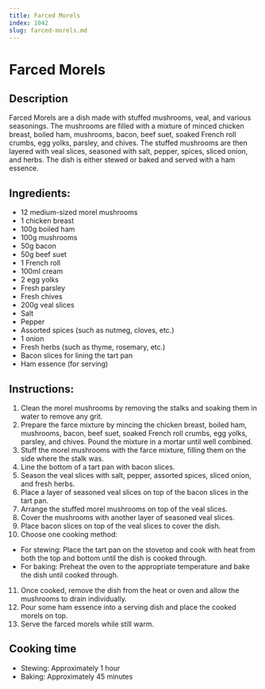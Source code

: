 ```yaml
---
title: Farced Morels
index: 1042
slug: farced-morels.md
---
```


# Farced Morels

## Description
Farced Morels are a dish made with stuffed mushrooms, veal, and various seasonings. The mushrooms are filled with a mixture of minced chicken breast, boiled ham, mushrooms, bacon, beef suet, soaked French roll crumbs, egg yolks, parsley, and chives. The stuffed mushrooms are then layered with veal slices, seasoned with salt, pepper, spices, sliced onion, and herbs. The dish is either stewed or baked and served with a ham essence.

## Ingredients:
- 12 medium-sized morel mushrooms
- 1 chicken breast
- 100g boiled ham
- 100g mushrooms
- 50g bacon
- 50g beef suet
- 1 French roll
- 100ml cream
- 2 egg yolks
- Fresh parsley
- Fresh chives
- 200g veal slices
- Salt
- Pepper
- Assorted spices (such as nutmeg, cloves, etc.)
- 1 onion
- Fresh herbs (such as thyme, rosemary, etc.)
- Bacon slices for lining the tart pan
- Ham essence (for serving)

## Instructions:
1. Clean the morel mushrooms by removing the stalks and soaking them in water to remove any grit.
2. Prepare the farce mixture by mincing the chicken breast, boiled ham, mushrooms, bacon, beef suet, soaked French roll crumbs, egg yolks, parsley, and chives. Pound the mixture in a mortar until well combined.
3. Stuff the morel mushrooms with the farce mixture, filling them on the side where the stalk was.
4. Line the bottom of a tart pan with bacon slices.
5. Season the veal slices with salt, pepper, assorted spices, sliced onion, and fresh herbs.
6. Place a layer of seasoned veal slices on top of the bacon slices in the tart pan.
7. Arrange the stuffed morel mushrooms on top of the veal slices.
8. Cover the mushrooms with another layer of seasoned veal slices.
9. Place bacon slices on top of the veal slices to cover the dish.
10. Choose one cooking method:
   - For stewing: Place the tart pan on the stovetop and cook with heat from both the top and bottom until the dish is cooked through.
   - For baking: Preheat the oven to the appropriate temperature and bake the dish until cooked through.
11. Once cooked, remove the dish from the heat or oven and allow the mushrooms to drain individually.
12. Pour some ham essence into a serving dish and place the cooked morels on top.
13. Serve the farced morels while still warm.

## Cooking time
- Stewing: Approximately 1 hour
- Baking: Approximately 45 minutes